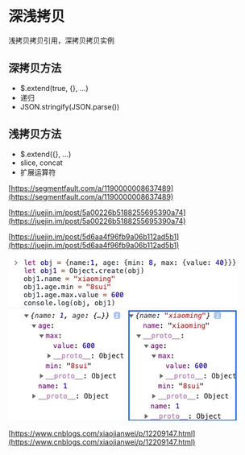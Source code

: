 # 深浅拷贝

浅拷贝拷贝引用，深拷贝拷贝实例

## 深拷贝方法

* $.extend\(true, {}, ...\)
* 递归
* JSON.stringify\(JSON.parse\(\)\)

## 浅拷贝方法

* $.extend\({}, ...\)
* slice, concat
* 扩展运算符



[https://segmentfault.com/a/1190000008637489](https://segmentfault.com/a/1190000008637489)

[https://juejin.im/post/5a00226b5188255695390a74](https://juejin.im/post/5a00226b5188255695390a74)

[https://juejin.im/post/5d6aa4f96fb9a06b112ad5b1](https://juejin.im/post/5d6aa4f96fb9a06b112ad5b1)

![](../../.gitbook/assets/20200430173358.jpg)

[https://www.cnblogs.com/xiaojianwei/p/12209147.html](https://www.cnblogs.com/xiaojianwei/p/12209147.html)

